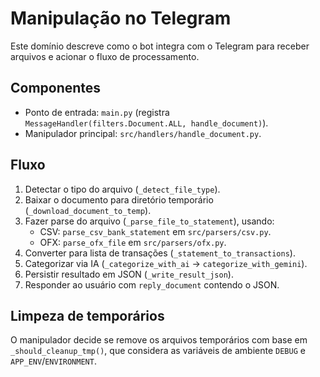 # Manipulação no Telegram

Este domínio descreve como o bot integra com o Telegram para receber arquivos e acionar o fluxo de processamento.

## Componentes
- Ponto de entrada: `main.py` (registra `MessageHandler(filters.Document.ALL, handle_document)`).
- Manipulador principal: `src/handlers/handle_document.py`.

## Fluxo
1. Detectar o tipo do arquivo (`_detect_file_type`).
2. Baixar o documento para diretório temporário (`_download_document_to_temp`).
3. Fazer parse do arquivo (`_parse_file_to_statement`), usando:
   - CSV: `parse_csv_bank_statement` em `src/parsers/csv.py`.
   - OFX: `parse_ofx_file` em `src/parsers/ofx.py`.
4. Converter para lista de transações (`_statement_to_transactions`).
5. Categorizar via IA (`_categorize_with_ai` → `categorize_with_gemini`).
6. Persistir resultado em JSON (`_write_result_json`).
7. Responder ao usuário com `reply_document` contendo o JSON.

## Limpeza de temporários
O manipulador decide se remove os arquivos temporários com base em `_should_cleanup_tmp()`, que considera as variáveis de ambiente `DEBUG` e `APP_ENV`/`ENVIRONMENT`.
